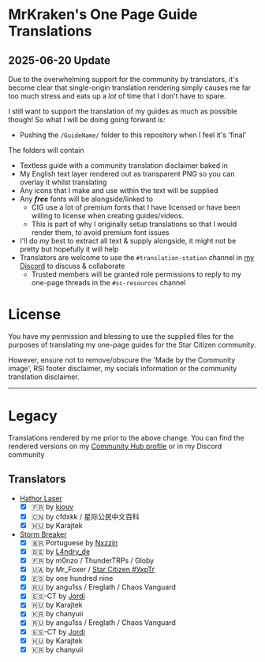 # MrKraken's One Page Guide Translations
## 2025-06-20 Update
Due to the overwhelming support for the community by translators, it's become clear that single-origin translation rendering simply causes me far too much stress and eats up a *lot* of time that I don't have to spare.

I still want to support the translation of my guides as much as possible though! So what I will be doing going forward is:
- Pushing the `/GuideName/` folder to this repository when I feel it's 'final'

The folders will contain
- Textless guide with a community translation disclaimer baked in
- My English text layer rendered out as transparent PNG so you can overlay it whilst translating
- Any icons that I make and use within the text will be supplied
- Any ***free*** fonts will be alongside/linked to
  - CIG use a lot of premium fonts that I have licensed or have been willing to license when creating guides/videos.
  - This is part of why I originally setup translations so that I would render them, to avoid premium font issues
- I'll do my best to extract all text & supply alongside, it might not be pretty but hopefully it will help
- Translators are welcome to use the `#translation-station` channel in [my Discord](https://discord.gg/mrkraken) to discuss & collaborate
  - Trusted members will be granted role permissions to reply to my one-page threads in the `#sc-resources` channel

# License
You have my permission and blessing to use the supplied files for the purposes of translating my one-page guides for the Star Citizen community.

However, ensure not to remove/obscure the 'Made by the Community image', RSI footer disclaimer, my socials information or the community translation disclaimer.


---
# Legacy
Translations rendered by me prior to the above change. 
You can find the rendered versions on my [Community Hub profile](https://robertsspaceindustries.com/community-hub/user/MrKraken) or in my Discord community
## Translators
- [Hathor Laser](https://robertsspaceindustries.com/community-hub/post/hathor-laser-one-page-guide-V4mCVfAgVSXbc)
  - [x] 🇫🇷 by [kiouv](https://x.com/Journalduverse)
  - [x] 🇨🇳 by cfdxkk / 星际公民中文百科
  - [x] 🇭🇺 by Karajtek
- [Storm Breaker](https://robertsspaceindustries.com/community-hub/post/storm-breaker-one-page-guide-XTU7HaiJkZyFs)
  - [x] 🇧🇷 Portuguese by [Nxzzin](https://x.com/onxzzin)
  - [x] 🇩🇪 by [L4ndry_de](https://x.com/L4ndry_de)
  - [x] 🇫🇷 by m0nzo / ThunderTRPs / Globy
  - [x] 🇺🇦 by Mr_Foxer / [Star Citizen #УкрТг](https://t.me/s/starcitizen_news)
  - [x] 🇪🇸 by one hundred nine 
  - [X] 🇷🇺 by angu1ss / Ereglath / Chaos Vanguard
  - [x] 🇪🇸-CT by [Jordi](https://x.com/jansol)
  - [x] 🇭🇺 by Karajtek
  - [X] 🇰🇷 by chanyuii
  - [x] 🇷🇺 by angu1ss / Ereglath / Chaos Vanguard
  - [x] 🇪🇸-CT by [Jordi](https://x.com/jansol)
  - [x] 🇭🇺 by Karajtek
  - [x] 🇰🇷 by chanyuii